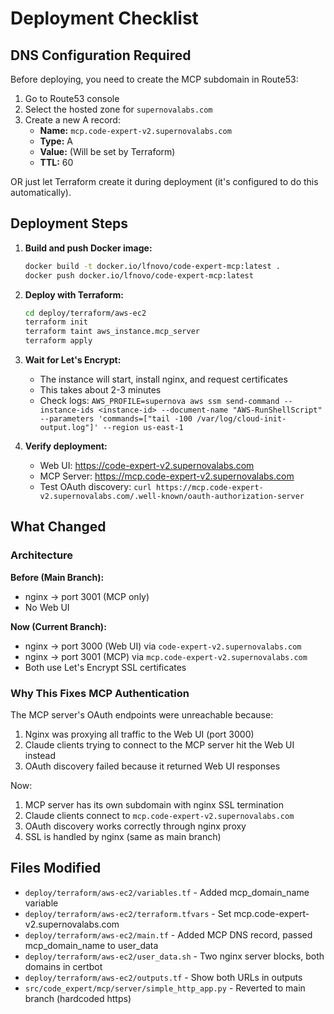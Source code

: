 # Deployment Checklist

## DNS Configuration Required

Before deploying, you need to create the MCP subdomain in Route53:

1. Go to Route53 console
2. Select the hosted zone for `supernovalabs.com`
3. Create a new A record:
   - **Name:** `mcp.code-expert-v2.supernovalabs.com`
   - **Type:** A
   - **Value:** (Will be set by Terraform)
   - **TTL:** 60

OR just let Terraform create it during deployment (it's configured to do this automatically).

## Deployment Steps

1. **Build and push Docker image:**
   ```bash
   docker build -t docker.io/lfnovo/code-expert-mcp:latest .
   docker push docker.io/lfnovo/code-expert-mcp:latest
   ```

2. **Deploy with Terraform:**
   ```bash
   cd deploy/terraform/aws-ec2
   terraform init
   terraform taint aws_instance.mcp_server
   terraform apply
   ```

3. **Wait for Let's Encrypt:**
   - The instance will start, install nginx, and request certificates
   - This takes about 2-3 minutes
   - Check logs: `AWS_PROFILE=supernova aws ssm send-command --instance-ids <instance-id> --document-name "AWS-RunShellScript" --parameters 'commands=["tail -100 /var/log/cloud-init-output.log"]' --region us-east-1`

4. **Verify deployment:**
   - Web UI: https://code-expert-v2.supernovalabs.com
   - MCP Server: https://mcp.code-expert-v2.supernovalabs.com
   - Test OAuth discovery: `curl https://mcp.code-expert-v2.supernovalabs.com/.well-known/oauth-authorization-server`

## What Changed

### Architecture
**Before (Main Branch):**
- nginx → port 3001 (MCP only)
- No Web UI

**Now (Current Branch):**
- nginx → port 3000 (Web UI) via `code-expert-v2.supernovalabs.com`
- nginx → port 3001 (MCP) via `mcp.code-expert-v2.supernovalabs.com`
- Both use Let's Encrypt SSL certificates

### Why This Fixes MCP Authentication

The MCP server's OAuth endpoints were unreachable because:
1. Nginx was proxying all traffic to the Web UI (port 3000)
2. Claude clients trying to connect to the MCP server hit the Web UI instead
3. OAuth discovery failed because it returned Web UI responses

Now:
1. MCP server has its own subdomain with nginx SSL termination
2. Claude clients connect to `mcp.code-expert-v2.supernovalabs.com`
3. OAuth discovery works correctly through nginx proxy
4. SSL is handled by nginx (same as main branch)

## Files Modified

- `deploy/terraform/aws-ec2/variables.tf` - Added mcp_domain_name variable
- `deploy/terraform/aws-ec2/terraform.tfvars` - Set mcp.code-expert-v2.supernovalabs.com
- `deploy/terraform/aws-ec2/main.tf` - Added MCP DNS record, passed mcp_domain_name to user_data
- `deploy/terraform/aws-ec2/user_data.sh` - Two nginx server blocks, both domains in certbot
- `deploy/terraform/aws-ec2/outputs.tf` - Show both URLs in outputs
- `src/code_expert/mcp/server/simple_http_app.py` - Reverted to main branch (hardcoded https)
